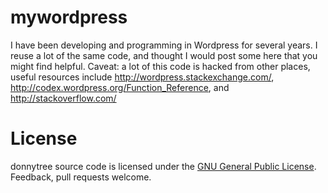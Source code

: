 mywordpress
===========

I have been developing and programming in Wordpress for several years. I reuse a lot of the same code, and thought I would post some here that you might find helpful. Caveat: a lot of this code is hacked from other places, useful resources include http://wordpress.stackexchange.com/, http://codex.wordpress.org/Function_Reference, and http://stackoverflow.com/ 

License
===========

donnytree source code is licensed under the <a href="https://github.com/donnytree/mywordpress/blob/master/LICENSE">GNU General Public License</a>. Feedback, pull requests welcome.

